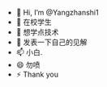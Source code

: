 - 👋 Hi, I’m @Yangzhanshi1
- 👀 在校学生
- 🌱 想学点技术
- 💞️ 发表一下自己的见解
- 📫 小白.
- 😄 勿喷
- ⚡ Thank you

<!---
Yangzhanshi1/Yangzhanshi1 is a ✨ special ✨ repository because its `README.md` (this file) appears on your GitHub profile.
You can click the Preview link to take a look at your changes.
--->
